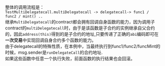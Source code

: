 整体的调用流程是：  
`TestMultiDelegatecall.multiDelegatecall -> delegatecall-> func1 / func2 / mint() ..`  
继承`MultiDelegatecall`的contract都会拥有回调自身函数的能力，因为调用子contract的`multiDelegatecall`时，由于是该函数是子合约的实例继承自父合约的，因此`address(this)`得到的是子合约的地址,只要传递了正确的`abi`编码即可在**一次交易**中实现回调自身合约多个函数的能力。  
由于delegatecall的特殊性质，在本例中，当最终执行到func1/func2/funcMint的时候，msg.sender是`runDelegateCall`的合约地址.  
如果这些函数中任意一个执行失败，前面函数的执行结果也会回滚。